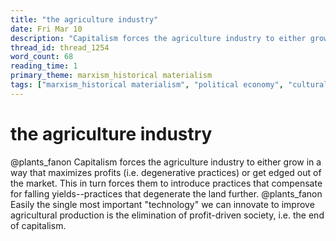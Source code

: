 ```yaml
---
title: "the agriculture industry"
date: Fri Mar 10
description: "Capitalism forces the agriculture industry to either grow in a way that maximizes profits (i.e. degenerative practices) or get edged out of the market."
thread_id: thread_1254
word_count: 68
reading_time: 1
primary_theme: marxism_historical materialism
tags: ["marxism_historical materialism", "political economy", "cultural criticism"]
---
```


# the agriculture industry

@plants_fanon Capitalism forces the agriculture industry to either grow in a way that maximizes profits (i.e. degenerative practices) or get edged out of the market. This in turn forces them to introduce practices that compensate for falling yields--practices that degenerate the land further. @plants_fanon Easily the single most important "technology" we can innovate to improve agricultural production is the elimination of profit-driven society, i.e. the end of capitalism.